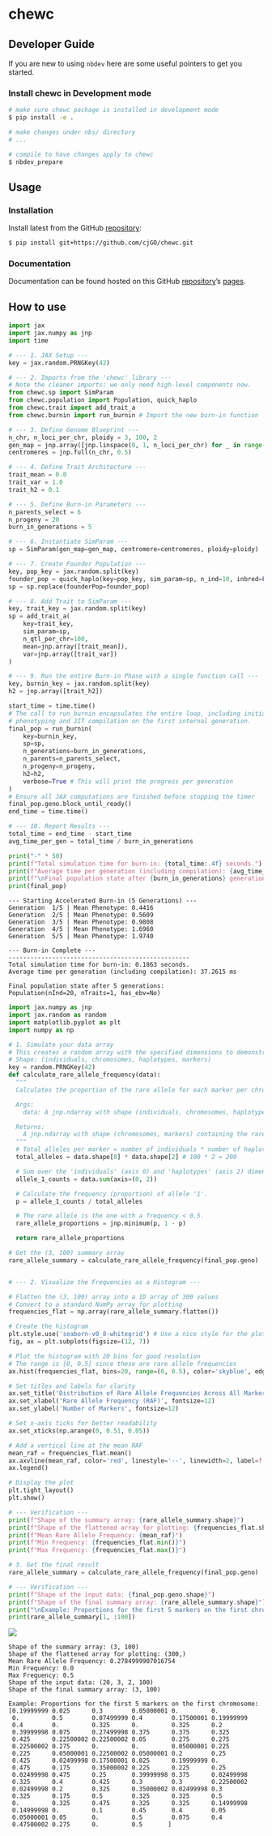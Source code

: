 # chewc


<!-- WARNING: THIS FILE WAS AUTOGENERATED! DO NOT EDIT! -->

## Developer Guide

If you are new to using `nbdev` here are some useful pointers to get you
started.

### Install chewc in Development mode

``` sh
# make sure chewc package is installed in development mode
$ pip install -e .

# make changes under nbs/ directory
# ...

# compile to have changes apply to chewc
$ nbdev_prepare
```

## Usage

### Installation

Install latest from the GitHub
[repository](https://github.com/cjGO/chewc):

``` sh
$ pip install git+https://github.com/cjGO/chewc.git
```

### Documentation

Documentation can be found hosted on this GitHub
[repository](https://github.com/cjGO/chewc)’s
[pages](https://cjGO.github.io/chewc/).

## How to use

``` python
import jax
import jax.numpy as jnp
import time

# --- 1. JAX Setup ---
key = jax.random.PRNGKey(42)

# --- 2. Imports from the 'chewc' library ---
# Note the cleaner imports: we only need high-level components now.
from chewc.sp import SimParam
from chewc.population import Population, quick_haplo
from chewc.trait import add_trait_a
from chewc.burnin import run_burnin # Import the new burn-in function

# --- 3. Define Genome Blueprint ---
n_chr, n_loci_per_chr, ploidy = 3, 100, 2
gen_map = jnp.array([jnp.linspace(0, 1, n_loci_per_chr) for _ in range(n_chr)])
centromeres = jnp.full(n_chr, 0.5)

# --- 4. Define Trait Architecture ---
trait_mean = 0.0
trait_var = 1.0
trait_h2 = 0.1

# --- 5. Define Burn-in Parameters ---
n_parents_select = 6
n_progeny = 20
burn_in_generations = 5

# --- 6. Instantiate SimParam ---
sp = SimParam(gen_map=gen_map, centromere=centromeres, ploidy=ploidy)

# --- 7. Create Founder Population ---
key, pop_key = jax.random.split(key)
founder_pop = quick_haplo(key=pop_key, sim_param=sp, n_ind=10, inbred=False)
sp = sp.replace(founderPop=founder_pop)

# --- 8. Add Trait to SimParam ---
key, trait_key = jax.random.split(key)
sp = add_trait_a(
    key=trait_key,
    sim_param=sp,
    n_qtl_per_chr=100,
    mean=jnp.array([trait_mean]),
    var=jnp.array([trait_var])
)

# --- 9. Run the entire Burn-in Phase with a single function call ---
key, burnin_key = jax.random.split(key)
h2 = jnp.array([trait_h2])

start_time = time.time()
# The call to run_burnin encapsulates the entire loop, including initial
# phenotyping and JIT compilation on the first internal generation.
final_pop = run_burnin(
    key=burnin_key,
    sp=sp,
    n_generations=burn_in_generations,
    n_parents=n_parents_select,
    n_progeny=n_progeny,
    h2=h2,
    verbose=True # This will print the progress per generation
)
# Ensure all JAX computations are finished before stopping the timer
final_pop.geno.block_until_ready()
end_time = time.time()

# --- 10. Report Results ---
total_time = end_time - start_time
avg_time_per_gen = total_time / burn_in_generations

print("-" * 50)
print(f"Total simulation time for burn-in: {total_time:.4f} seconds.")
print(f"Average time per generation (including compilation): {avg_time_per_gen * 1000:.4f} ms")
print(f"\nFinal population state after {burn_in_generations} generations:")
print(final_pop)
```

    --- Starting Accelerated Burn-in (5 Generations) ---
    Generation  1/5 | Mean Phenotype: 0.4416
    Generation  2/5 | Mean Phenotype: 0.5609
    Generation  3/5 | Mean Phenotype: 0.9808
    Generation  4/5 | Mean Phenotype: 1.6960
    Generation  5/5 | Mean Phenotype: 1.9740

    --- Burn-in Complete ---
    --------------------------------------------------
    Total simulation time for burn-in: 0.1863 seconds.
    Average time per generation (including compilation): 37.2615 ms

    Final population state after 5 generations:
    Population(nInd=20, nTraits=1, has_ebv=No)

``` python
import jax.numpy as jnp
import jax.random as random
import matplotlib.pyplot as plt
import numpy as np

# 1. Simulate your data array
# This creates a random array with the specified dimensions to demonstrate the logic.
# Shape: (individuals, chromosomes, haplotypes, markers)
key = random.PRNGKey(42)
def calculate_rare_allele_frequency(data):
  """
  Calculates the proportion of the rare allele for each marker per chromosome.

  Args:
    data: A jnp.ndarray with shape (individuals, chromosomes, haplotypes, markers).

  Returns:
    A jnp.ndarray with shape (chromosomes, markers) containing the rare allele proportions.
  """
  # Total alleles per marker = number of individuals * number of haplotypes
  total_alleles = data.shape[0] * data.shape[2] # 100 * 2 = 200

  # Sum over the 'individuals' (axis 0) and 'haplotypes' (axis 2) dimensions.
  allele_1_counts = data.sum(axis=(0, 2))

  # Calculate the frequency (proportion) of allele '1'.
  p = allele_1_counts / total_alleles

  # The rare allele is the one with a frequency < 0.5.
  rare_allele_proportions = jnp.minimum(p, 1 - p)

  return rare_allele_proportions

# Get the (3, 100) summary array
rare_allele_summary = calculate_rare_allele_frequency(final_pop.geno)


# --- 2. Visualize the Frequencies as a Histogram ---

# Flatten the (3, 100) array into a 1D array of 300 values
# Convert to a standard NumPy array for plotting
frequencies_flat = np.array(rare_allele_summary.flatten())

# Create the histogram
plt.style.use('seaborn-v0_8-whitegrid') # Use a nice style for the plot
fig, ax = plt.subplots(figsize=(12, 7))

# Plot the histogram with 20 bins for good resolution
# The range is [0, 0.5] since these are rare allele frequencies
ax.hist(frequencies_flat, bins=20, range=(0, 0.5), color='skyblue', edgecolor='black')

# Set titles and labels for clarity
ax.set_title('Distribution of Rare Allele Frequencies Across All Markers', fontsize=16, fontweight='bold')
ax.set_xlabel('Rare Allele Frequency (RAF)', fontsize=12)
ax.set_ylabel('Number of Markers', fontsize=12)

# Set x-axis ticks for better readability
ax.set_xticks(np.arange(0, 0.51, 0.05))

# Add a vertical line at the mean RAF
mean_raf = frequencies_flat.mean()
ax.axvline(mean_raf, color='red', linestyle='--', linewidth=2, label=f'Mean RAF: {mean_raf:.3f}')
ax.legend()

# Display the plot
plt.tight_layout()
plt.show()

# --- Verification ---
print(f"Shape of the summary array: {rare_allele_summary.shape}")
print(f"Shape of the flattened array for plotting: {frequencies_flat.shape}")
print(f"Mean Rare Allele Frequency: {mean_raf}")
print(f"Min Frequency: {frequencies_flat.min()}")
print(f"Max Frequency: {frequencies_flat.max()}")

# 3. Get the final result
rare_allele_summary = calculate_rare_allele_frequency(final_pop.geno)

# --- Verification ---
print(f"Shape of the input data: {final_pop.geno.shape}")
print(f"Shape of the final summary array: {rare_allele_summary.shape}")
print("\nExample: Proportions for the first 5 markers on the first chromosome:")
print(rare_allele_summary[1, :100])
```

![](index_files/figure-commonmark/cell-3-output-1.png)

    Shape of the summary array: (3, 100)
    Shape of the flattened array for plotting: (300,)
    Mean Rare Allele Frequency: 0.2784999907016754
    Min Frequency: 0.0
    Max Frequency: 0.5
    Shape of the input data: (20, 3, 2, 100)
    Shape of the final summary array: (3, 100)

    Example: Proportions for the first 5 markers on the first chromosome:
    [0.19999999 0.025      0.3        0.05000001 0.         0.
     0.         0.5        0.07499999 0.4        0.17500001 0.19999999
     0.4        0.         0.325      0.         0.325      0.2
     0.39999998 0.075      0.27499998 0.375      0.375      0.325
     0.425      0.22500002 0.22500002 0.05       0.275      0.275
     0.22500002 0.275      0.         0.         0.05000001 0.225
     0.225      0.05000001 0.22500002 0.05000001 0.2        0.25
     0.425      0.02499998 0.17500001 0.025      0.19999999 0.
     0.475      0.175      0.35000002 0.225      0.225      0.25
     0.02499998 0.475      0.25       0.39999998 0.375      0.02499998
     0.325      0.4        0.425      0.3        0.3        0.22500002
     0.02499998 0.2        0.325      0.35000002 0.02499998 0.3
     0.325      0.175      0.5        0.325      0.325      0.5
     0.         0.325      0.475      0.325      0.325      0.14999998
     0.14999998 0.         0.1        0.45       0.4        0.05
     0.05000001 0.05       0.         0.5        0.075      0.4
     0.47500002 0.275      0.         0.5       ]
